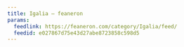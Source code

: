 ```yaml
---
title: Igalia – feaneron
params:
  feedlink: https://feaneron.com/category/Igalia/feed/
  feedid: e027867d75e43d27abe8723858c598d5
---
```

